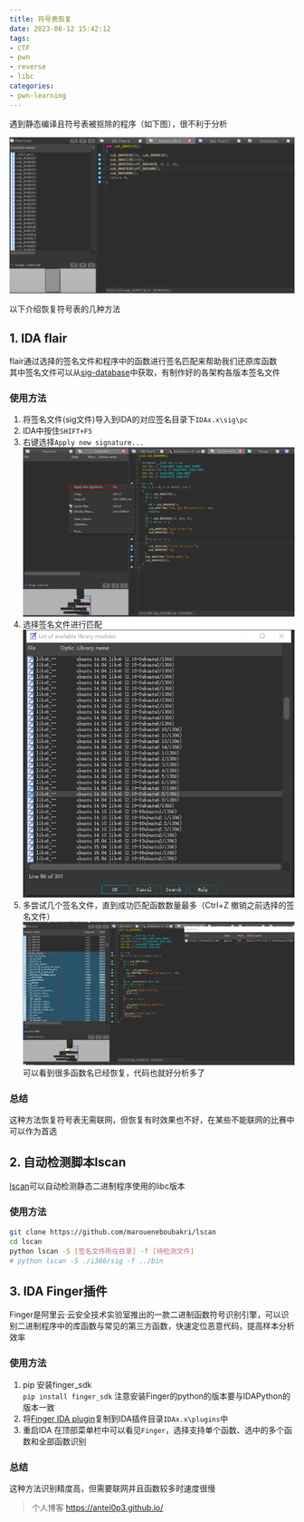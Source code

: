 ```yaml
---
title: 符号表恢复
date: 2023-08-12 15:42:12
tags:
- CTF
- pwn
- reverse
- libc
categories:
- pwn-learning
---
```


遇到静态编译且符号表被抠除的程序（如下图），很不利于分析

![img](0x1.png)

以下介绍恢复符号表的几种方法  

## 1. IDA flair 
flair通过选择的签名文件和程序中的函数进行签名匹配来帮助我们还原库函数   
其中签名文件可以从[sig-database](https://github.com/push0ebp/sig-database)中获取，有制作好的各架构各版本签名文件    
### 使用方法
1. 将签名文件(sig文件)导入到IDA的对应签名目录下`IDAx.x\sig\pc`
2. IDA中按住`SHIFT+F5`
3. 右键选择`Apply new signature...`   
![img](0x2.png)   
4. 选择签名文件进行匹配   
![img](0x3.png)    
5. 多尝试几个签名文件，直到成功匹配函数数量最多（Ctrl+Z 撤销之前选择的签名文件）   
![img](0x4.png)    
可以看到很多函数名已经恢复，代码也就好分析多了  

### 总结
这种方法恢复符号表无需联网，但恢复有时效果也不好，在某些不能联网的比赛中可以作为首选

## 2. 自动检测脚本lscan
[lscan](https://github.com/maroueneboubakri/lscan)可以自动检测静态二进制程序使用的libc版本

### 使用方法
```sh
git clone https://github.com/maroueneboubakri/lscan
cd lscan
python lscan -S [签名文件所在目录] -f [待检测文件]
# python lscan -S ./i386/sig -f ../bin
```

## 3. IDA Finger插件
Finger是阿里云·云安全技术实验室推出的一款二进制函数符号识别引擎，可以识别二进制程序中的库函数与常见的第三方函数，快速定位恶意代码，提高样本分析效率   
### 使用方法
1. pip 安装finger_sdk  
`pip install finger_sdk`
注意安装Finger的python的版本要与IDAPython的版本一致
2. 将[Finger IDA plugin](https://github.com/aliyunav/Finger/blob/master/finger_plugin.py)复制到IDA插件目录`IDAx.x\plugins`中  
3. 重启IDA 在顶部菜单栏中可以看见`Finger`，选择支持单个函数、选中的多个函数和全部函数识别

### 总结
这种方法识别精度高，但需要联网并且函数较多时速度很慢

> 个人博客 https://antel0p3.github.io/